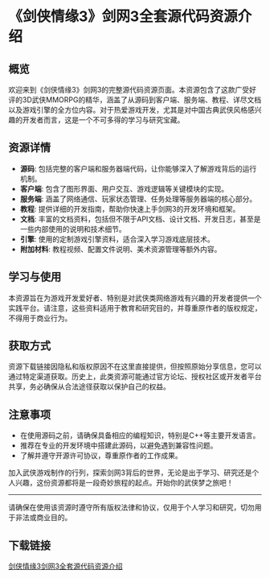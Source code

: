 # 《剑侠情缘3》剑网3全套源代码资源介绍

## 概览

欢迎来到《剑侠情缘3》剑网3的完整源代码资源页面。本资源包含了这款广受好评的3D武侠MMORPG的精华，涵盖了从源码到客户端、服务端、教程、详尽文档以及游戏引擎的全方位内容。对于热爱游戏开发，尤其是对中国古典武侠风格感兴趣的开发者而言，这是一个不可多得的学习与研究宝藏。

## 资源详情

- **源码**: 包括完整的客户端和服务器端代码，让你能够深入了解游戏背后的运行机制。
- **客户端**: 包含了图形界面、用户交互、游戏逻辑等关键模块的实现。
- **服务端**: 涵盖了网络通信、玩家状态管理、任务处理等服务器端的核心部分。
- **教程**: 提供详细的开发指南，帮助你快速上手剑网3的开发环境和框架。
- **文档**: 丰富的文档资料，包括但不限于API文档、设计文档、开发日志，甚至是一些内部使用的说明和技术细节。
- **引擎**: 使用的定制游戏引擎资料，适合深入学习游戏底层技术。
- **附加材料**: 教程视频、配置文件说明、美术资源管理等额外内容。

## 学习与使用

本资源旨在为游戏开发爱好者、特别是对武侠类网络游戏有兴趣的开发者提供一个实践平台。请注意，这些资料适用于教育和研究目的，并尊重原作者的版权规定，不得用于商业行为。

## 获取方式

资源下载链接因隐私和版权原因不在这里直接提供，但按照原始分享信息，您可以通过特定渠道获取。历史上，此类资源可能通过官方论坛、授权社区或开发者平台共享，务必确保从合法途径获取以保护自己的权益。

## 注意事项

- 在使用源码之前，请确保具备相应的编程知识，特别是C++等主要开发语言。
- 推荐在专业的开发环境中搭建此源码，以避免遇到兼容性问题。
- 了解并遵守开源许可协议，尊重原作者的工作成果。

加入武侠游戏制作的行列，探索剑网3背后的世界，无论是出于学习、研究还是个人兴趣，这份资源都将是一段奇妙旅程的起点。开始你的武侠梦之旅吧！

---

请确保在使用该资源时遵守所有版权法律和协议，仅用于个人学习和研究，切勿用于非法或商业目的。

## 下载链接

[剑侠情缘3剑网3全套源代码资源介绍](https://pan.quark.cn/s/8c552ade8058)